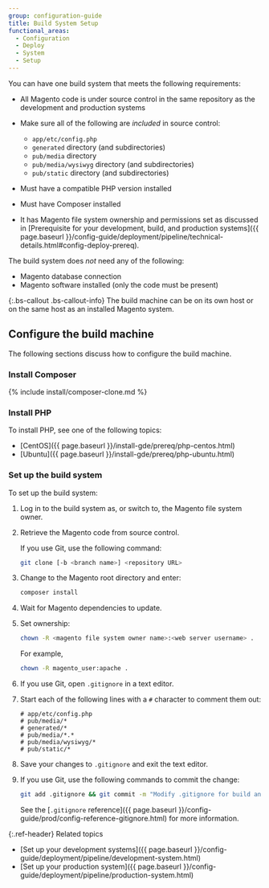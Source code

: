```yaml
---
group: configuration-guide
title: Build System Setup
functional_areas:
  - Configuration
  - Deploy
  - System
  - Setup
---
```


You can have one build system that meets the following requirements:

*	All Magento code is under source control in the same repository as the development and production systems
*	Make sure all of the following are _included_ in source control:

	*	`app/etc/config.php`
	*	`generated` directory (and subdirectories)
	*	`pub/media` directory
	*	`pub/media/wysiwyg` directory (and subdirectories)
	*	`pub/static` directory (and subdirectories)
*	Must have a compatible PHP version installed
*	Must have Composer installed
*	It has Magento file system ownership and permissions set as discussed in [Prerequisite for your development, build, and production systems]({{ page.baseurl }}/config-guide/deployment/pipeline/technical-details.html#config-deploy-prereq).

The build system does _not_ need any of the following:

*	Magento database connection
*	Magento software installed (only the code must be present)

{:.bs-callout .bs-callout-info}
The build machine can be on its own host or on the same host as an installed Magento system.

## Configure the build machine

The following sections discuss how to configure the build machine.

### Install Composer

{% include install/composer-clone.md %}

### Install PHP

To install PHP, see one of the following topics:

*	[CentOS]({{ page.baseurl }}/install-gde/prereq/php-centos.html)
*	[Ubuntu]({{ page.baseurl }}/install-gde/prereq/php-ubuntu.html)

### Set up the build system

To set up the build system:

1.	Log in to the build system as, or switch to, the Magento file system owner.
2.	Retrieve the Magento code from source control.

    If you use Git, use the following command:

    ```bash
    git clone [-b <branch name>] <repository URL>
    ```

2.	Change to the Magento root directory and enter:

    ```bash
    composer install
    ```

3.	Wait for Magento dependencies to update.
4.	Set ownership:

    ```bash
    chown -R <magento file system owner name>:<web server username> .
    ```

    For example,

    ```bash
    chown -R magento_user:apache .
    ```

4.	If you use Git, open `.gitignore` in a text editor.
5.	Start each of the following lines with a `#` character to comment them out:

    ```text
    # app/etc/config.php
    # pub/media/*
    # generated/*
    # pub/media/*.*
    # pub/media/wysiwyg/*
    # pub/static/*
    ```

6.	Save your changes to `.gitignore` and exit the text editor.
7.	If you use Git, use the following commands to commit the change:

    ```bash
    git add .gitignore && git commit -m "Modify .gitignore for build and production"
    ```

    See the [`.gitignore` reference]({{ page.baseurl }}/config-guide/prod/config-reference-gitignore.html) for more information.

{:.ref-header}
Related topics

*	[Set up your development systems]({{ page.baseurl }}/config-guide/deployment/pipeline/development-system.html)
*	[Set up your production system]({{ page.baseurl }}/config-guide/deployment/pipeline/production-system.html)
